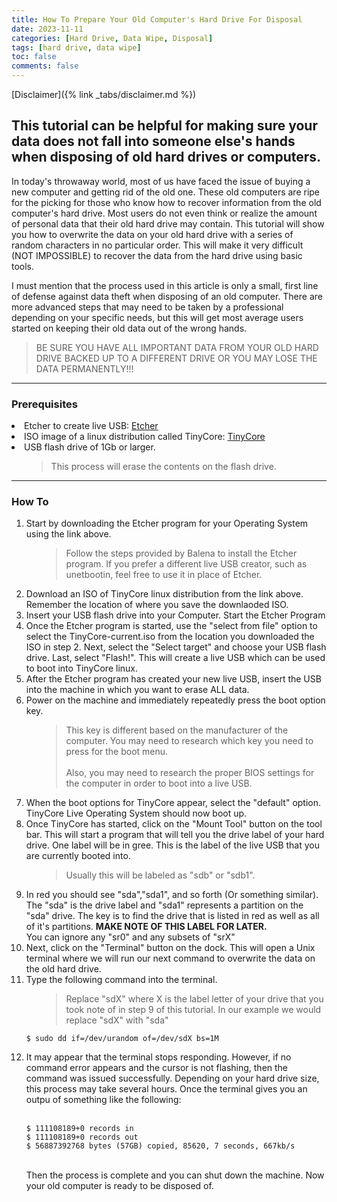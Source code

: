 ```yaml
---
title: How To Prepare Your Old Computer's Hard Drive For Disposal
date: 2023-11-11
categories: [Hard Drive, Data Wipe, Disposal]
tags: [hard drive, data wipe]
toc: false
comments: false
---
```

[Disclaimer]({% link _tabs/disclaimer.md %})
<h2>This tutorial can be helpful for making sure your data does not fall into someone else's hands when disposing of old hard drives or computers.</h2>
<p>In today's throwaway world, most of us have faced the issue of buying a new computer and getting rid of the old one. These old computers are ripe for the picking for those who know how to recover information from the old computer's hard drive. Most users do not even think or realize the amount of personal data that their old hard drive may contain. This tutorial will show you how to overwrite the data on your old hard drive with a series of random characters in no particular order. This will make it very difficult (NOT IMPOSSIBLE) to recover the data from the hard drive using basic tools.</p>
<p>I must mention that the process used in this article is only a small, first line of defense against data theft when disposing of an old computer. There are more advanced steps that may need to be taken by a professional depending on your specific needs, but this will get most average users started on keeping their old data out of the wrong hands.</p>
<blockquote class="prompt-warning">BE SURE YOU HAVE ALL IMPORTANT DATA FROM YOUR OLD HARD DRIVE BACKED UP TO A DIFFERENT DRIVE OR YOU MAY LOSE THE DATA PERMANENTLY!!!</blockquote>

---

<h3>Prerequisites</h3>
<li>Etcher to create live USB: <a href="https://etcher.balena.io/#download-etcher">Etcher</a></li>
<li>ISO image of a linux distribution called TinyCore: <a href="http://tinycorelinux.net/downloads.html">TinyCore</a></li>
<li>USB flash drive of 1Gb or larger. <ul><blockquote class="prompt-info">This process will erase the contents on the flash drive.</blockquote></ul></li>

---

<h3>How To</h3>
<ol>
    <li>Start by downloading the Etcher program for your Operating System using the link above. <ul><blockquote class="prompt-info">Follow the steps provided by Balena to install the Etcher program. If you prefer a different live USB creator, such as unetbootin, feel free to use it in place of Etcher.</blockquote></ul></li>
    <li>Download an ISO of TinyCore linux distribution from the link above.  Remember the location of where you save the downlaoded ISO.</li>
    <li>Insert your USB flash drive into your Computer.  Start the Etcher Program</li>
    <li>Once the Etcher program is started, use the "select from file" option to select the TinyCore-current.iso from the location you downloaded the ISO in step 2. Next, select the "Select target" and choose your USB flash drive.  Last, select "Flash!".  This will create a live USB which can be used to boot into TinyCore linux.</li>
    <li>After the Etcher program has created your new live USB, insert the USB into the machine in which you want to erase ALL data.</li>
    <li>Power on the machine and immediately repeatedly press the boot option key.<ul><blockquote class="prompt-info">This key is different based on the manufacturer of the computer.  You may need to research which key you need to press for the boot menu.<br><br>
    Also, you may need to research the proper BIOS settings for the computer in order to boot into a live USB.</blockquote></ul>
    </li>
    <li>When the boot options for TinyCore appear, select the "default" option.  TinyCore Live Operating System should now boot up.</li>
    <li>Once TinyCore has started, click on the "Mount Tool" button on the tool bar.  This will start a program that will tell you the drive label of your hard drive.  One label will be in gree.  This is the label of the live USB that you are currently booted into.<ul><blockquote class="prompt-tip">Usually this will be labeled as "sdb" or "sdb1".</blockquote></ul>
    </li>
    <li>In red you should see "sda","sda1", and so forth (Or something similar). The "sda" is the drive label and "sda1" represents a partition on the "sda" drive. The key is to find the drive that is listed in red as well as all of it's partitions. <b>MAKE NOTE OF THIS LABEL FOR LATER.</b><br>You can ignore any "sr0" and any subsets of "srX"</li>
    <li>Next, click on the "Terminal" button on the dock. This will open a Unix terminal where we will run our next command to overwrite the data on the old hard drive.</li>
    <li>Type the following command into the terminal.<ul><blockquote class="prompt-tip">Replace "sdX" where X is the label letter of your drive that you took note of in step 9 of this tutorial. In our example we would replace "sdX" with "sda"</blockquote></ul><pre><code>$ sudo dd if=/dev/urandom of=/dev/sdX bs=1M</code></pre>
    </li>
    <li>It may appear that the terminal stops responding. However, if no command error appears and the cursor is not flashing, then the command was issued successfully. Depending on your hard drive size, this process may take several hours. Once the terminal gives you an outpu of something like the following:<br><br>
    <pre><code>$ 111108189+0 records in
$ 111108189+0 records out
$ 56887392768 bytes (57GB) copied, 85620, 7 seconds, 667kb/s</code></pre><br>
    Then the process is complete and you can shut down the machine. Now your old computer is ready to be disposed of.</li>
</ol>
